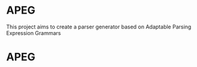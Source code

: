 APEG
====

This project aims to create a parser generator based on Adaptable Parsing Expression Grammars
# APEG

